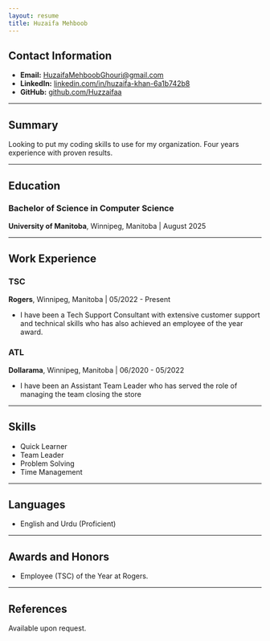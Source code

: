 ```yaml
---
layout: resume
title: Huzaifa Mehboob
---
```


## Contact Information

- **Email:** HuzaifaMehboobGhouri@gmail.com
- **LinkedIn:** [linkedin.com/in/huzaifa-khan-6a1b742b8](https://www.linkedin.com/in/huzaifa-khan-6a1b742b8/)
- **GitHub:** [github.com/Huzzaifaa](https://github.com/Huzzaifaa)

---

## Summary

Looking to put my coding skills to use for my organization. Four years experience with proven results. 

---

## Education

### Bachelor of Science in Computer Science
**University of Manitoba**, Winnipeg, Manitoba | August 2025

---

## Work Experience

### TSC
**Rogers**, Winnipeg, Manitoba | 05/2022 - Present

- I have been a Tech Support Consultant with extensive customer support and technical skills who has also achieved an employee of the year award.

### ATL
**Dollarama**, Winnipeg, Manitoba | 06/2020 - 05/2022

- I have been an Assistant Team Leader who has served the role of managing the team closing the store

---

## Skills

- Quick Learner
- Team Leader
- Problem Solving
- Time Management

---

## Languages

- English and Urdu (Proficient)

---

## Awards and Honors

- Employee (TSC) of the Year at Rogers.

---

## References

Available upon request.

